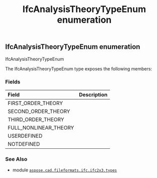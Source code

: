 ﻿---
title: IfcAnalysisTheoryTypeEnum enumeration
second_title: Aspose.CAD for Python via .NET API References
description: 
type: docs
weight: 1740
url: /python-net/aspose.cad.fileformats.ifc.ifc2x3.types/ifcanalysistheorytypeenum/
is_root: false
---

## IfcAnalysisTheoryTypeEnum enumeration

IfcAnalysisTheoryTypeEnum



The IfcAnalysisTheoryTypeEnum type exposes the following members:

### Fields
| Field | Description |
| :- | :- |
| FIRST_ORDER_THEORY |  |
| SECOND_ORDER_THEORY |  |
| THIRD_ORDER_THEORY |  |
| FULL_NONLINEAR_THEORY |  |
| USERDEFINED |  |
| NOTDEFINED |  |



### See Also
* module [`aspose.cad.fileformats.ifc.ifc2x3.types`](..)
